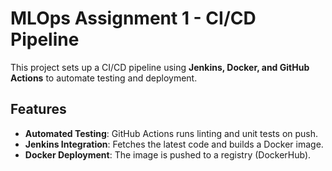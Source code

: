 # MLOps Assignment 1 - CI/CD Pipeline  

This project sets up a CI/CD pipeline using **Jenkins, Docker, and GitHub Actions** to automate testing and deployment.  

## Features  
- **Automated Testing**: GitHub Actions runs linting and unit tests on push.  
- **Jenkins Integration**: Fetches the latest code and builds a Docker image.  
- **Docker Deployment**: The image is pushed to a registry (DockerHub).  